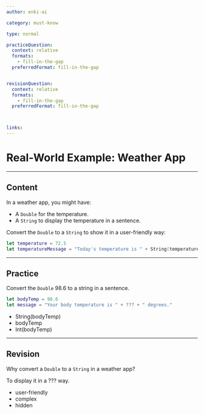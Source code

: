 ```yaml
---
author: enki-ai

category: must-know

type: normal

practiceQuestion:
  context: relative
  formats:
    - fill-in-the-gap
  preferredFormat: fill-in-the-gap


revisionQuestion:
  context: relative
  formats:
    - fill-in-the-gap
  preferredFormat: fill-in-the-gap



links:
---
```


# Real-World Example: Weather App

---
## Content

In a weather app, you might have:

- A `Double` for the temperature.
- A `String` to display the temperature in a sentence.

Convert the `Double` to a `String` to show it in a user-friendly way:

```swift
let temperature = 72.5
let temperatureMessage = "Today's temperature is " + String(temperature) + " degrees."
```
---
## Practice

Convert the `Double` 98.6 to a string in a sentence.

```swift
let bodyTemp = 98.6
let message = "Your body temperature is " + ??? + " degrees."
```

- String(bodyTemp)
- bodyTemp
- Int(bodyTemp)

---
## Revision

Why convert a `Double` to a `String` in a weather app?

To display it in a ??? way.

- user-friendly
- complex
- hidden
